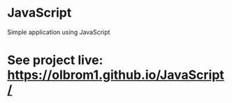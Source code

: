 # JavaScript

Simple application using JavaScript

# See project live: https://olbrom1.github.io/JavaScript/

